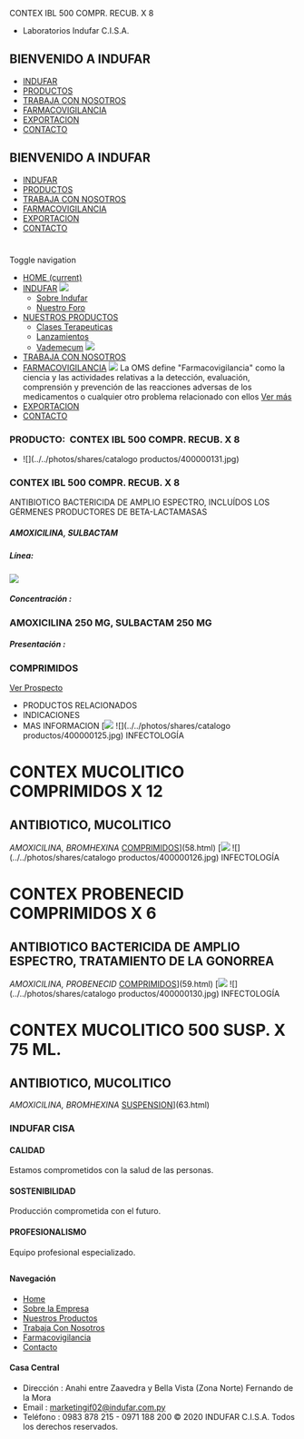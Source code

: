 CONTEX IBL 500 COMPR. RECUB. X 8
- Laboratorios Indufar C.I.S.A.
## BIENVENIDO A INDUFAR
* [INDUFAR](64.html#)
* [PRODUCTOS](64.html#)
* [TRABAJA CON NOSOTROS](64.html#)
* [FARMACOVIGILANCIA](64.html#)
* [EXPORTACION](64.html#)
* [CONTACTO](64.html#)
## BIENVENIDO A INDUFAR
* [INDUFAR](../../index.html)
* [PRODUCTOS](../../productos.html)
* [TRABAJA CON NOSOTROS](../../trabaja_con_nosotros.html)
* [FARMACOVIGILANCIA](../../farmacovigilancia.html)
* [EXPORTACION](../../exportacion.html)
* [CONTACTO](../../contacto.html)
# 
Toggle navigation
* [HOME (current)](../../index.html)
* [INDUFAR](64.html#) 
  [![ ](../../photos/shares/Sistema/Menu/indufar_menul.jpg)](../../institucional.html)
  - [Sobre Indufar](../../institucional.html)
  - [Nuestro Foro](../../blog.html)
* [NUESTROS PRODUCTOS](64.html#) 
  - [Clases Terapeuticas](../clases_terapeuticas.html)
  - [Lanzamientos](../lanzamientos.html)
  - [Vademecum](../../productos.html)
  [![ ](../../photos/shares/Sistema/Menu/productos.png)](../../productos.html)
* [TRABAJA CON NOSOTROS](../../trabaja_con_nosotros.html)
* [FARMACOVIGILANCIA](64.html#) 
  [![ ](../../photos/shares/Sistema/Menu/TUBOS.png)](../../farmacovigilancia.html)
  La OMS define "Farmacovigilancia" como la ciencia y las actividades relativas a la detección, evaluación, comprensión y prevención de las reacciones adversas de los medicamentos o cualquier otro problema relacionado con ellos
  [Ver más](../../farmacovigilancia.html)
* [EXPORTACION](../../exportacion.html)
* [CONTACTO](../../contacto.html)
### PRODUCTO:  CONTEX IBL 500 COMPR. RECUB. X 8
* ![](../../photos/shares/catalogo productos/400000131.jpg)
### **CONTEX IBL 500 COMPR. RECUB. X 8**
ANTIBIOTICO BACTERICIDA DE AMPLIO ESPECTRO, INCLUÍDOS LOS GÉRMENES PRODUCTORES DE BETA-LACTAMASAS
##### **AMOXICILINA, SULBACTAM**
##### **Línea:**
[![](../../photos/shares/Laboratorios/lab_indufar.png)](../linea/1.html)
##### **Concentración :**
### AMOXICILINA 250 MG, SULBACTAM 250 MG
##### **Presentación :**
### COMPRIMIDOS
[Ver Prospecto](https://www.indufar.com.py/files/shares/prospectos/400000131.pdf)
* PRODUCTOS RELACIONADOS
* INDICACIONES
* MAS INFORMACION
[![](../../photos/shares/Laboratorios/lab_indufar.png)
![](../../photos/shares/catalogo productos/400000125.jpg)
INFECTOLOGÍA
# CONTEX MUCOLITICO COMPRIMIDOS X 12
## ANTIBIOTICO, MUCOLITICO
*AMOXICILINA, BROMHEXINA*
[COMPRIMIDOS](64.html#)](58.html)
[![](../../photos/shares/Laboratorios/lab_indufar.png)
![](../../photos/shares/catalogo productos/400000126.jpg)
INFECTOLOGÍA
# CONTEX PROBENECID COMPRIMIDOS X 6
## ANTIBIOTICO BACTERICIDA DE AMPLIO ESPECTRO, TRATAMIENTO DE LA GONORREA
*AMOXICILINA, PROBENECID*
[COMPRIMIDOS](64.html#)](59.html)
[![](../../photos/shares/Laboratorios/lab_indufar.png)
![](../../photos/shares/catalogo productos/400000130.jpg)
INFECTOLOGÍA
# CONTEX MUCOLITICO 500 SUSP. X 75 ML.
## ANTIBIOTICO, MUCOLITICO
*AMOXICILINA, BROMHEXINA*
[SUSPENSION](64.html#)](63.html)
### INDUFAR CISA
#### CALIDAD
Estamos comprometidos con la salud de las personas.
#### SOSTENIBILIDAD
Producción comprometida con el futuro.
#### PROFESIONALISMO
Equipo profesional especializado.
## 
#### Navegación
* [Home](../../index.html)
* [Sobre la Empresa](../../institucional.html)
* [Nuestros Productos](../../productos.html)
* [Trabaja Con Nosotros](../../trabaja_con_nosotros.html)
* [Farmacovigilancia](../../farmacovigilancia.html)
* [Contacto](../../contacto.html)
#### Casa Central
* Dirección : Anahi entre Zaavedra y Bella Vista (Zona Norte) Fernando de la Mora
* Email : [marketingif02@indufar.com.py](mailto:marketingif02@indufar.com.py)
* Teléfono : 0983 878 215 - 0971 188 200
© 2020 INDUFAR C.I.S.A. Todos los derechos reservados.